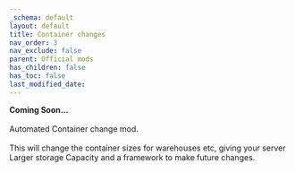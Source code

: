```yaml
---
_schema: default
layout: default
title: Container changes
nav_order: 3
nav_exclude: false
parent: Official mods
has_children: false
has_toc: false
last_modified_date:
---
```

**Coming Soon…**<br><br>Automated Container change mod.<br><br>This will change the container sizes for warehouses etc, giving your server Larger storage Capacity and a framework to make future changes.